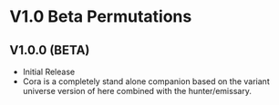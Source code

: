 # V1.0 Beta Permutations

## V1.0.0 (BETA)
* Initial Release
* Cora is a completely stand alone companion based on the variant universe version of here combined with the hunter/emissary. 